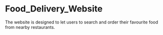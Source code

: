 # Food_Delivery_Website
The website is designed to let users to search and order their favourite food from nearby restaurants.
